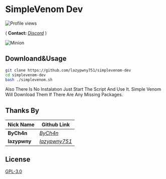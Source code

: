 # SimpleVenom Dev
![Profile views](https://gpvc.arturio.dev/lazypwny751)

(
**Contact:**
[*Discord*](https://discord.gg/m5B4c5rnbR)
)

![Minion](https://github.com/lazypwny751/simplevenom-dev/blob/main/logo.png)

## Downloand&Usage

```bash
git clone https://github.com/lazypwny751/simplevenom-dev
cd simplevenom-dev
bash ./simplevenom.sh
```
Also There Is No Instalatıon Just Start The Script And Use It. Simple Venom Will Download Them If There Are Any Missing Packages.

## Thanks By

Nick Name | Github Link
--- | --- 
**ByCh4n**  | [*ByCh4n*](https://github.com/ByCh4n/)
**lazypwny** | [*lazypwny751*](https://github.com/lazypwny751)

## License
[GPL-3.0](https://choosealicense.com/licenses/gpl-3.0/)

